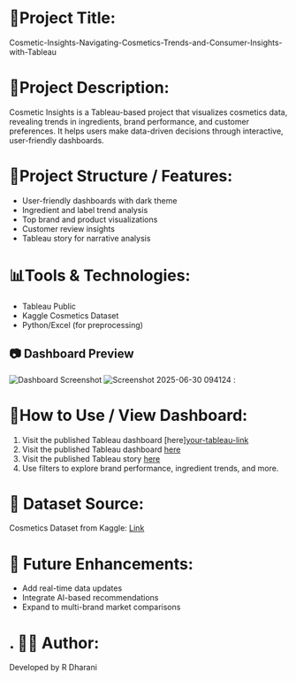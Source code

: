 # 📌Project Title:
Cosmetic-Insights-Navigating-Cosmetics-Trends-and-Consumer-Insights-with-Tableau

# 📝Project Description:

Cosmetic Insights is a Tableau-based project that visualizes cosmetics data, revealing trends in ingredients, brand performance, and customer preferences. It helps users make data-driven decisions through interactive, user-friendly dashboards.

 # 📂Project Structure / Features:
 - User-friendly dashboards with dark theme
- Ingredient and label trend analysis
- Top brand and product visualizations
- Customer review insights
- Tableau story for narrative analysis

# 📊Tools & Technologies:
- Tableau Public
- Kaggle Cosmetics Dataset
- Python/Excel (for preprocessing)

## 📷 Dashboard Preview
![Dashboard Screenshot](images/dashboard1.png)
![Screenshot 2025-06-30 094124](https://github.com/user-attachments/assets/d7126248-9c69-44cb-81ce-af2534326439)
:
# 🚀How to Use / View Dashboard:
1. Visit the published Tableau dashboard [here][your-tableau-link](https://public.tableau.com/views/Book2_17511332765270/Dashboard2?:language=en-US&publish=yes&:sid=&:redirect=auth&:display_count=n&:origin=viz_share_link)
2. Visit the published Tableau dashboard [here](https://public.tableau.com/views/Book_17511886261570/Dashboard1?:embed=yes&:display_count=yes)
3. Visit the published Tableau story [here](https://public.tableau.com/app/profile/r.dharani/viz/Story_17511902003540/Story1?publish=yes)
4. Use filters to explore brand performance, ingredient trends, and more.

# 📁 Dataset Source:
Cosmetics Dataset from Kaggle: [Link](https://www.kaggle.com/datasets/kingabzpro/cosmetics-datasets)

# 🔮 Future Enhancements:
- Add real-time data updates
- Integrate AI-based recommendations
- Expand to multi-brand market comparisons

# . 👩‍💻 Author:
Developed by R Dharani









